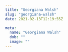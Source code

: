 ```yaml
---
title: "Georgiana Walsh"
slug: "georgiana-walsh"
date: 2021-02-13T12:19:55Z

meta:
  name: "Georgiana Walsh"
  dob: ""
  image: ""
---
```


